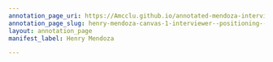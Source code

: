```yaml
---
annotation_page_uri: https://Amcclu.github.io/annotated-mendoza-interview/annotations/henry-mendoza-canvas-1-interviewer--positioning--specific-question.json
annotation_page_slug: henry-mendoza-canvas-1-interviewer--positioning--specific-question
layout: annotation_page
manifest_label: Henry Mendoza

---
```

